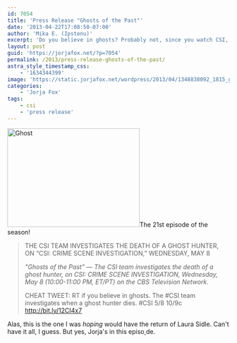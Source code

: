 ```yaml
---
id: 7054
title: 'Press Release "Ghosts of the Past"'
date: '2013-04-22T17:08:50-07:00'
author: 'Mika E. (Ipstenu)'
excerpt: 'Do you believe in ghosts? Probably not, since you watch CSI, but how about a dead ghost hunter? Ahhh, got your attention now!'
layout: post
guid: 'https://jorjafox.net/?p=7054'
permalink: /2013/press-release-ghosts-of-the-past/
astra_style_timestamp_css:
    - '1634344399'
image: 'https://static.jorjafox.net/wordpress/2013/04/1348838092_1815_ghost.jpg'
categories:
    - 'Jorja Fox'
tags:
    - csi
    - 'press release'
---
```


<a href="//static.jorjafox.net/wordpress/2013/04/1348838092_1815_ghost.jpg"><img class="alignright" alt="Ghost" src="//static.jorjafox.net/wordpress/2013/04/1348838092_1815_ghost-300x224.jpg" width="300" height="224" /></a>The 21st episode of the season!
<blockquote>THE CSI TEAM INVESTIGATES THE DEATH OF A GHOST HUNTER, ON “CSI: CRIME SCENE INVESTIGATION,” WEDNESDAY, MAY 8

<em>"Ghosts of the Past" — The CSI team investigates the death of a ghost hunter, on CSI: CRIME SCENE INVESTIGATION, Wednesday, May 8 (10:00-11:00 PM, ET/PT) on the CBS Television Network.</em>

CHEAT TWEET: RT if you believe in ghosts. The #CSI team investigates when a ghost hunter dies. #CSI 5/8 10/9c http://bit.ly/12CI4x7</blockquote>
Alas, this is the one I was <em>hoping</em> would have the return of Laura Sidle. Can't have it all, I guess. But yes, Jorja's in this episo<a href="//static.jorjafox.net/wordpress/2013/04/1348838092_1815_ghost.jpg">
</a>de.

&nbsp;
